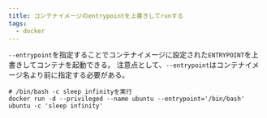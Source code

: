 ```yaml
---
title: コンテナイメージのentrypointを上書きしてrunする
tags:
  - docker
---
```


`--entrypoint`を指定することでコンテナイメージに設定された`ENTRYPOINT`を上書きしてコンテナを起動できる。
注意点として、`--entrypoint`はコンテナイメージ名より前に指定する必要がある。

```
# /bin/bash -c sleep infinityを実行
docker run -d --privileged --name ubuntu --entrypoint='/bin/bash' ubuntu -c 'sleep infinity'
```